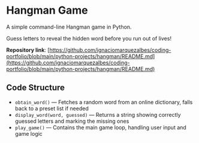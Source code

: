 # Hangman Game

A simple command-line Hangman game in Python.

Guess letters to reveal the hidden word before you run out of lives!

**Repository link**: [https://github.com/ignaciomarquezalbes/coding-portfolio/blob/main/python-projects/hangman/README.md](https://github.com/ignaciomarquezalbes/coding-portfolio/blob/main/python-projects/hangman/README.md)

## Code Structure

- `obtain_word()` — Fetches a random word from an online dictionary, falls back to a preset list if needed
- `display_word(word, guessed)` — Returns a string showing correctly guessed letters and marking the missing ones
- `play_game()` — Contains the main game loop, handling user input and game logic

